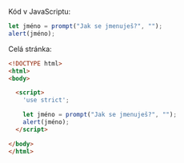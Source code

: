 Kód v JavaScriptu:

```js demo run
let jméno = prompt("Jak se jmenuješ?", "");
alert(jméno);
```

Celá stránka:

```html
<!DOCTYPE html>
<html>
<body>

  <script>
    'use strict';

    let jméno = prompt("Jak se jmenuješ?", "");
    alert(jméno);
  </script>

</body>
</html>
```
